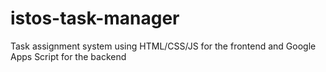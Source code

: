 # istos-task-manager
Task assignment system using HTML/CSS/JS for the frontend and Google Apps Script for the backend
